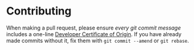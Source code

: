 # Contributing

When making a pull request, please ensure *every git commit message* includes a one-line [Developer Certificate of Origin](https://dev.arvados.org/projects/arvados/wiki/Developer_Certificate_Of_Origin). If you have already made commits without it, fix them with `git commit --amend` or `git rebase`.
